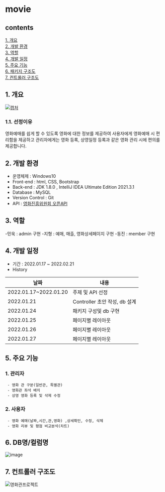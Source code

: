 # movie
## contents
[1. 개요](#1-개요)   <br>
[2. 개발 환경](#2-개발-환경) <br>
[3. 역할](#3-역할)  <br>
[4. 개발 일정](#4-개발-일정)   <br>
[5. 주요 기능](#5-주요-기능)   <br>
[6. 패키지 구조도](#6-DB명-컬럼명)   <br>
[7. 컨트롤러 구조도](#7-컨트롤러-구조도) 

## 1. 개요

[![캡처](https://user-images.githubusercontent.com/91528966/155261167-90b81d94-0c09-40e1-86cd-5d621cdb0ab4.png)](https://www.youtube.com/watch?v=9qKqo242rbg)

### 1.1. 선정이유
영화예매를 쉽게 할 수 있도록 영화에 대한 정보를 제공하여 사용자에게 영화예매 시 편리함을 제공하고 관리자에게는 영화 등록, 상영일정 등록과 같은 영화 관리 시에 편의를 제공합니다.

## 2. 개발 환경
- 운영체제 : Windows10
- Front-end : html, CSS, Bootstrap
- Back-end : JDK 1.8.0 , IntelliJ IDEA Ultimate Edition 2021.3.1
- Database : MySQL
- Version Control : Git
- API : [영화진흥위원회 오픈API](https://www.kobis.or.kr/kobisopenapi/homepg/apiservice/searchServiceInfo.do#;)

## 3. 역할
-민욱 : admin 구현
-지형 : 예매, 매출, 영화상세페이지 구현
-동진 : member 구현

## 4. 개발 일정
- 기간 : 2022.01.17 ~ 2022.02.21  
- History

|날짜|내용|
|----|----|
|2022.01.17~2022.01.20|주제 및 API 선정|
|2022.01.21|Controller 초안 작성, db 설계|
|2022.01.24|패키지 구성및 db 구현|
|2022.01.25|페이지별 레이아웃|
|2022.01.26|페이지별 레이아웃|
|2022.01.27|페이지별 레이아웃|

## 5. 주요 기능

### 1. 관리자
     - 영화 관 구분(일반관, 특별관)
     - 영화관 좌석 배치 
     - 상영 영화 등록 및 삭제 수정
### 2. 사용자
     - 영화 예매(날짜,시간,관,영화) ,상세확인, 수정, 삭제
     - 영화 리뷰 및 평점 비교분석(차트)

## 6. DB명/컬럼명

![image](https://user-images.githubusercontent.com/91528966/155260907-34a64c99-689b-4912-9048-b2bfdcd1cf8d.png)

## 7. 컨트롤러 구조도
![영화관프로젝트](https://user-images.githubusercontent.com/91528966/150746516-3a9f3987-b746-484f-a003-1332d6bcb860.jpg)



